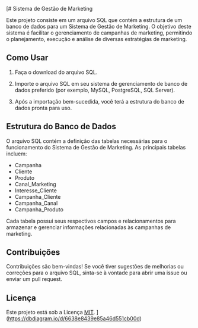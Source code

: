 [# Sistema de Gestão de Marketing

Este projeto consiste em um arquivo SQL que contém a estrutura de um banco de dados para um Sistema de Gestão de Marketing. O objetivo deste sistema é facilitar o gerenciamento de campanhas de marketing, permitindo o planejamento, execução e análise de diversas estratégias de marketing.

## Como Usar

1. Faça o download do arquivo SQL.

2. Importe o arquivo SQL em seu sistema de gerenciamento de banco de dados preferido (por exemplo, MySQL, PostgreSQL, SQL Server).

3. Após a importação bem-sucedida, você terá a estrutura do banco de dados pronta para uso.

## Estrutura do Banco de Dados

O arquivo SQL contém a definição das tabelas necessárias para o funcionamento do Sistema de Gestão de Marketing. As principais tabelas incluem:

- Campanha
- Cliente
- Produto
- Canal_Marketing
- Interesse_Cliente
- Campanha_Cliente
- Campanha_Canal
- Campanha_Produto

Cada tabela possui seus respectivos campos e relacionamentos para armazenar e gerenciar informações relacionadas às campanhas de marketing.

## Contribuições

Contribuições são bem-vindas! Se você tiver sugestões de melhorias ou correções para o arquivo SQL, sinta-se à vontade para abrir uma issue ou enviar um pull request.

## Licença

Este projeto está sob a Licença [MIT](https://choosealicense.com/licenses/mit/).
](https://dbdiagram.io/d/6638e8439e85a46d551cb00d)
